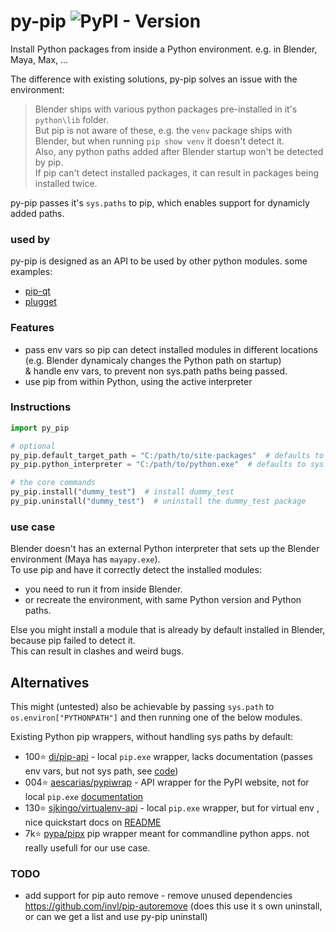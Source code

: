 # py-pip ![PyPI - Version](https://img.shields.io/pypi/v/py-pip)

Install Python packages from inside a Python environment. e.g. in Blender, Maya, Max, ...   
  
The difference with existing solutions, py-pip solves an issue with the environment:  
> Blender ships with various python packages pre-installed in it's `python\lib` folder.  
> But pip is not aware of these, e.g. the `venv` package ships with Blender, but when running `pip show venv` it doesn't detect it.  
> Also, any python paths added after Blender startup won't be detected by pip.  
> If pip can't detect installed packages, it can result in packages being installed twice.

py-pip passes it's `sys.paths` to pip, which enables support for dynamicly added paths.

### used by
py-pip is designed as an API to be used by other python modules. some examples:
- [pip-qt](https://github.com/hannesdelbeke/pip-qt)
- [plugget](https://github.com/plugget/plugget)


### Features
- pass env vars so pip can detect installed modules in different locations (e.g. Blender dynamicaly changes the Python path on startup)  
  & handle env vars, to prevent non sys.path paths being passed.
- use pip from within Python, using the active interpreter

### Instructions
```python
import py_pip

# optional
py_pip.default_target_path = "C:/path/to/site-packages"  # defaults to no target path
py_pip.python_interpreter = "C:/path/to/python.exe"  # defaults to sys.executable

# the core commands
py_pip.install("dummy_test")  # install dummy_test
py_pip.uninstall("dummy_test")  # uninstall the dummy_test package
```

### use case
Blender doesn't has an external Python interpreter that sets up the Blender environment (Maya has `mayapy.exe`).   
To use pip and have it correctly detect the installed modules:
- you need to run it from inside Blender.
- or recreate the environment, with same Python version and Python paths.

Else you might install a module that is already by default installed in Blender, because pip failed to detect it.  
This can result in clashes and weird bugs.  

## Alternatives
This might (untested) also be achievable by passing `sys.path` to `os.environ["PYTHONPATH"]` and then running one of the below modules.

Existing Python pip wrappers, without handling sys paths by default:
- 100⭐ [di/pip-api](https://github.com/di/pip-api) - local `pip.exe` wrapper, lacks documentation (passes env vars, but not sys path, see [code](https://github.com/di/pip-api/blob/master/pip_api/_call.py))
- 004⭐ [aescarias/pypiwrap](https://github.com/aescarias/pypiwrap) - API wrapper for the PyPI website, not for local `pip.exe` [documentation](https://aescarias.github.io/pypiwrap/)
- 130⭐ [sjkingo/virtualenv-api](https://github.com/sjkingo/virtualenv-api) - local `pip.exe` wrapper, but for virtual env , nice quickstart docs on [README](https://github.com/sjkingo/virtualenv-api/blob/master/README.rst)
- 7k⭐ [pypa/pipx](https://github.com/pypa/pipx) pip wrapper meant for commandline python apps. not really usefull for our use case.

### TODO
- add support for pip auto remove - remove unused dependencies https://github.com/invl/pip-autoremove (does this use it s own uninstall, or can we get a list and use py-pip uninstall)

